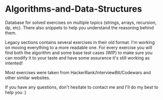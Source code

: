 # Algorithms-and-Data-Structures
Database for solved exercises on multiple topics (strings, arrays, recursion, dp, etc). There also snippets to help you understand the reasoning behind them. 

Legacy sections contains several exercises in their old format. I'm working on moving everything to a more readable one.
For every exercise you will find both the algorithm and some base test cases (WIP) to make sure you can modify it to your taste and have some assurance it's still working as intented!

Most exercises were taken from HackerRank/InterviewBit/Codewars and other similar websites.

If you have any questions, don't hesitate to contact me and I'll do my best to help you :)



